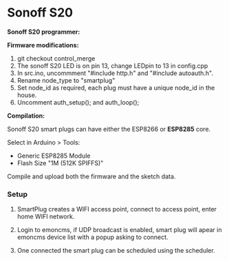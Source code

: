 # Sonoff S20

**Sonoff S20 programmer:**

**Firmware modifications:**

1. git checkout control_merge 
2. The sonoff S20 LED is on pin 13, change LEDpin to 13 in config.cpp
3. In src.ino, uncommment "#include http.h" and "#include autoauth.h".
4. Rename node_type to "smartplug"
5. Set node\_id as required, each plug must have a unique node\_id in the house.
5. Uncomment auth\_setup(); and auth\_loop();

**Compilation:**

Sonoff S20 smart plugs can have either the ESP8266 or **ESP8285** core.

Select in Arduino > Tools:

- Generic ESP8285 Module
- Flash Size "1M (512K SPIFFS)"

Compile and upload both the firmware and the sketch data.


### Setup

1. SmartPlug creates a WIFI access point, connect to access point, enter home WIFI network.

2. Login to emoncms, if UDP broadcast is enabled, smart plug will apear in emoncms device list with a popup asking to connect.

3. One connected the smart plug can be scheduled using the scheduler.
